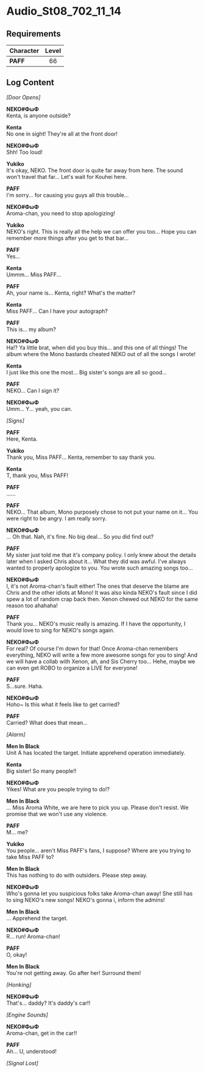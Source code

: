 # Audio_St08_702_11_14
## Requirements
|Character|Level|
|---------|:---:|
|**PAFF** | 66  |

## Log Content
*\[Door Opens\]*

**NEKO#ΦωΦ**<br>
Kenta, is anyone outside?

**Kenta**<br>
No one in sight! They're all at the front door!

**NEKO#ΦωΦ**<br>
Shh! Too loud!

**Yukiko**<br>
It's okay, NEKO. The front door is quite far away from here. The sound won't travel that far... Let's wait for Kouhei here.

**PAFF**<br>
I'm sorry... for causing you guys all this trouble...

**NEKO#ΦωΦ**<br>
Aroma\-chan, you need to stop apologizing!

**Yukiko**<br>
NEKO's right. This is really all the help we can offer you too... Hope you can remember more things after you get to that bar...

**PAFF**<br>
Yes...

**Kenta**<br>
Ummm... Miss PAFF...

**PAFF**<br>
Ah, your name is... Kenta, right? What's the matter?

**Kenta**<br>
Miss PAFF... Can I have your autograph?

**PAFF**<br>
This is... my album?

**NEKO#ΦωΦ**<br>
Ha!? Ya little brat, when did you buy this... and this one of all things! The album where the Mono bastards cheated NEKO out of all the songs I wrote!

**Kenta**<br>
I just like this one the most... Big sister's songs are all so good...

**PAFF**<br>
NEKO... Can I sign it?

**NEKO#ΦωΦ**<br>
Umm... Y... yeah, you can.

*\[Signs\]*

**PAFF**<br>
Here, Kenta.

**Yukiko**<br>
Thank you, Miss PAFF... Kenta, remember to say thank you.

**Kenta**<br>
T, thank you, Miss PAFF!

**PAFF**<br>
......

**PAFF**<br>
NEKO... That album, Mono purposely chose to not put your name on it... You were right to be angry. I am really sorry.

**NEKO#ΦωΦ**<br>
... Oh that. Nah, it's fine. No big deal... So you did find out?

**PAFF**<br>
My sister just told me that it's company policy. I only knew about the details later when I asked Chris about it... What they did was awful. I've always wanted to properly apologize to you. You wrote such amazing songs too...

**NEKO#ΦωΦ**<br>
I, it's not Aroma\-chan's fault either! The ones that deserve the blame are Chris and the other idiots at Mono! It was also kinda NEKO's fault since I did spew a lot of random crap back then. Xenon chewed out NEKO for the same reason too ahahaha!

**PAFF**<br>
Thank you... NEKO's music really is amazing. If I have the opportunity, I would love to sing for NEKO's songs again.

**NEKO#ΦωΦ**<br>
For real? Of course I'm down for that! Once Aroma\-chan remembers everything, NEKO will write a few more awesome songs for you to sing! And we will have a collab with Xenon, ah, and Sis Cherry too... Hehe, maybe we can even get ROBO to organize a LIVE for everyone!

**PAFF**<br>
S...sure. Haha.

**NEKO#ΦωΦ**<br>
Hoho\~ Is this what it feels like to get carried?

**PAFF**<br>
Carried? What does that mean...

*\[Alarm\]*

**Men In Black**<br>
Unit A has located the target. Initiate apprehend operation immediately.

**Kenta**<br>
Big sister! So many people!!

**NEKO#ΦωΦ**<br>
Yikes! What are you people trying to do!?

**Men In Black**<br>
... Miss Aroma White, we are here to pick you up. Please don't resist. We promise that we won't use any violence.

**PAFF**<br>
M... me?

**Yukiko**<br>
You people... aren't Miss PAFF's fans, I suppose? Where are you trying to take Miss PAFF to?

**Men In Black**<br>
This has nothing to do with outsiders. Please step away.

**NEKO#ΦωΦ**<br>
Who's gonna let you suspicious folks take Aroma\-chan away! She still has to sing NEKO's new songs! NEKO's gonna i, inform the admins!

**Men In Black**<br>
... Apprehend the target.

**NEKO#ΦωΦ**<br>
R... run! Aroma\-chan!

**PAFF**<br>
O, okay!

**Men In Black**<br>
You're not getting away. Go after her! Surround them!

*\[Honking\]*

**NEKO#ΦωΦ**<br>
That's... daddy? It's daddy's car!!

*\[Engine Sounds\]*

**NEKO#ΦωΦ**<br>
Aroma\-chan, get in the car!!

**PAFF**<br>
Ah... U, understood!

*[Signal Lost]*

